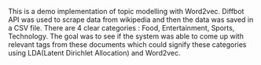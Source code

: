 
This is a demo implementation of topic modelling with Word2vec. Diffbot API was used to scrape data from wikipedia and then the data was saved in a CSV file. There are 4 clear categories :  Food, Entertainment, Sports, Technology. The goal was to see if the system was able to come up with relevant tags from these documents which could signify these categories using LDA(Latent Dirichlet Allocation) and Word2vec.

